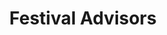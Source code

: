 ---
title: Festival Advisors
hide_in_menu: true
listtitle: Asdflisttitle
advisors:
    - 
        name: ads
        url: http://www.sme.sk
    -
        name: Timmy	Oliver
    -
        name: Hector	Bryant
    -
        name: Yvette	Davidson
    -
        name: Sara	Harper
    -
        name: asdf fads
    -
        url: http://zoot.sk
        name: Zoot
    -
        name: Nichole	Daniels
        url: http://www.sme.sk
    -
        name: Leticia	Wade
        url: http://www.sme.sk
    -
        name: Margie	Lewis
        url: http://www.sme.sk
    -
        name: Yvette	Davidson
    -
        name: Sara	Harper
        url: http://www.sme.sk
    -
        name: Kyle	Simon
    -
        name: Elsie	Singleton
        url: http://www.sme.sk
    -
        name: Courtney	Mason
    -
        name: Hector	Bryant
    -
        name: Yvette	Davidson
    -
        name: Sara	Harper
    -
        name: Leticia	Wade
        url: http://www.sme.sk
    -
        name: Margie	Lewis
        url: http://www.sme.sk
    -
---